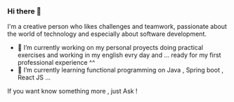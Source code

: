 ### Hi there 👋


I'm a creative person who likes challenges and teamwork, passionate about the world of technology and especially about software development.

- 🔭 I’m currently working on my personal proyects doing practical exercises and working in my english evry day and ... ready for my first professional experience ^^
- 🌱 I’m currently learning functional programming on Java , Spring boot , React JS ...

If you want know something more , just Ask !


